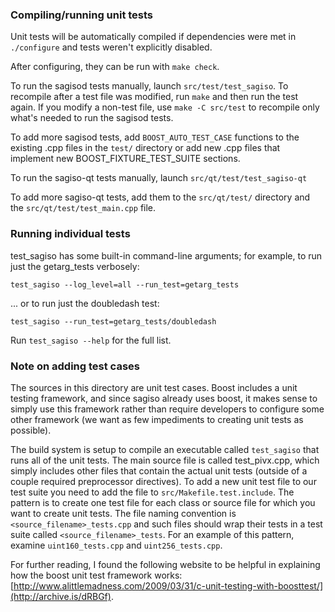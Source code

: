 ### Compiling/running unit tests

Unit tests will be automatically compiled if dependencies were met in `./configure`
and tests weren't explicitly disabled.

After configuring, they can be run with `make check`.

To run the sagisod tests manually, launch `src/test/test_sagiso`. To recompile
after a test file was modified, run `make` and then run the test again. If you
modify a non-test file, use `make -C src/test` to recompile only what's needed
to run the sagisod tests.

To add more sagisod tests, add `BOOST_AUTO_TEST_CASE` functions to the existing
.cpp files in the `test/` directory or add new .cpp files that
implement new BOOST_FIXTURE_TEST_SUITE sections.

To run the sagiso-qt tests manually, launch `src/qt/test/test_sagiso-qt`

To add more sagiso-qt tests, add them to the `src/qt/test/` directory and
the `src/qt/test/test_main.cpp` file.

### Running individual tests

test_sagiso has some built-in command-line arguments; for
example, to run just the getarg_tests verbosely:

    test_sagiso --log_level=all --run_test=getarg_tests

... or to run just the doubledash test:

    test_sagiso --run_test=getarg_tests/doubledash

Run `test_sagiso --help` for the full list.

### Note on adding test cases

The sources in this directory are unit test cases.  Boost includes a
unit testing framework, and since sagiso already uses boost, it makes
sense to simply use this framework rather than require developers to
configure some other framework (we want as few impediments to creating
unit tests as possible).

The build system is setup to compile an executable called `test_sagiso`
that runs all of the unit tests.  The main source file is called
test_pivx.cpp, which simply includes other files that contain the
actual unit tests (outside of a couple required preprocessor
directives). To add a new unit test file to our test suite you need
to add the file to `src/Makefile.test.include`. The pattern is to
create one test file for each class or source file for which you want
to create unit tests.  The file naming convention is
`<source_filename>_tests.cpp` and such files should wrap their tests
in a test suite called `<source_filename>_tests`.  For an example of
this pattern, examine `uint160_tests.cpp` and `uint256_tests.cpp`.

For further reading, I found the following website to be helpful in
explaining how the boost unit test framework works:
[http://www.alittlemadness.com/2009/03/31/c-unit-testing-with-boosttest/](http://archive.is/dRBGf).
